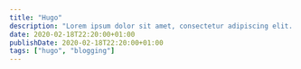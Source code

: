 ```yaml
---
title: "Hugo"
description: "Lorem ipsum dolor sit amet, consectetur adipiscing elit. Proin vel nisi massa."
date: 2020-02-18T22:20:00+01:00
publishDate: 2020-02-18T22:20:00+01:00
tags: ["hugo", "blogging"]
---
```


